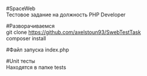 #SpaceWeb
<br/>
Тестовое задание на должность PHP Developer

#Разворачиваемся
<br/>
git clone https://github.com/axelstoun93/SwebTestTask
<br/>
composer install 

#Файл запуска
index.php

#Unit тесты
<br/>
Находятся в папке tests

